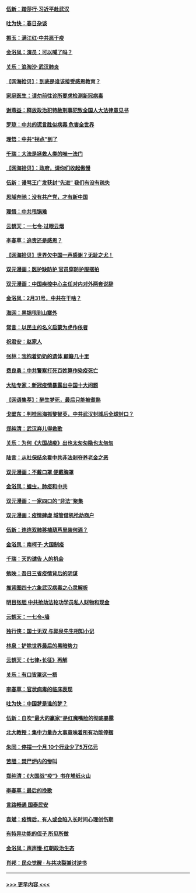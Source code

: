 #### [伍新：踏莎行‧习近平赴武汉](../pages/nsc993/n11935157.md?t=03122002) 
#### [吐为快：春日杂谈](../pages/nsc993/n11934776.md?t=03122002) 
#### [振玉：满江红‧中共恶于疫](../pages/nsc993/n11934647.md?t=03122002) 
#### [金浴凤：演员：可以喊了吗？](../pages/nsc993/n11934602.md?t=03122002) 
#### [关乐：浪淘沙·武汉肺炎](../pages/nsc993/n11931792.md?t=03122002) 
#### [【网海拾贝】：到底是谁该接受感恩教育？](../pages/nsc993/n11931552.md?t=03122002) 
#### [家庭医生：请勿前往诊所要求检测新冠病毒](../pages/nsc993/n11929190.md?t=03122002) 
#### [谢燕益：释放政治犯特赦刑事犯致全国人大法律意见书](../pages/nsc993/n11928978.md?t=03122002) 
#### [罗琼：中共的谎言胜似病毒 危害全世界](../pages/nsc993/n11922636.md?t=03122002) 
#### [理悟：中共“拐点”到了](../pages/nsc993/n11928496.md?t=03122002) 
#### [千瑞：大法是拯救人类的唯一法门](../pages/nsc993/n11927637.md?t=03122002) 
#### [【网海拾贝】：政府，请你们收起傲慢](../pages/nsc993/n11926932.md?t=03122002) 
#### [伍新：谩骂王广发获封“先进” 我们有没有疏失](../pages/nsc993/n11926101.md?t=03122002) 
#### [思域奔驰：没有共产党，才有新中国](../pages/nsc993/n11926058.md?t=03122002) 
#### [理悟：中共甩锅难](../pages/nsc993/n11925355.md?t=03122002) 
#### [云鹤天：一七令·过眼云烟](../pages/nsc993/n11925284.md?t=03122002) 
#### [李春草：追责还是感恩？](../pages/nsc993/n11925274.md?t=03122002) 
#### [【网海拾贝】世界欠中国一声感谢？无耻之尤！](../pages/nsc993/n11925239.md?t=03122002) 
#### [双元漫画：医护缺防护 官员穿防护服摆拍](../pages/nsc993/n11923899.md?t=03122002) 
#### [双元漫画：中国疾控中心主任对内对外两套说辞](../pages/nsc993/n11921994.md?t=03122002) 
#### [金浴凤：2月31号，中共在干啥？](../pages/nsc993/n11922706.md?t=03122002) 
#### [海网：黑锅甩到山寨外](../pages/nsc993/n11922688.md?t=03122002) 
#### [常言：以民主的名义启蒙为虎作伥者](../pages/nsc993/n11922217.md?t=03122002) 
#### [祝君安：赵家人](../pages/nsc993/n11922209.md?t=03122002) 
#### [张林：我抱着奶奶的遗体 颠簸几十里](../pages/nsc993/n11920945.md?t=03122002) 
#### [费良勇：中共警察打死百姓算作染疫死亡](../pages/nsc993/n11919264.md?t=03122002) 
#### [大陆专家：新冠疫情暴露出中国十大问题](../pages/nsc993/n11919187.md?t=03122002) 
#### [【网语集萃】：醉生梦死，最后只能被煮熟](../pages/nsc993/n11918994.md?t=03122002) 
#### [戈壁东：判桂民海抓黎智英，中共武汉封城后全球封口？](../pages/nsc993/n11917982.md?t=03122002) 
#### [郑纯清：武汉弃儿得救歌](../pages/nsc993/n11917881.md?t=03122002) 
#### [关乐：为何《大国战疫》出也太匆匆隐也太匆匆](../pages/nsc993/n11917792.md?t=03122002) 
#### [陆言：从社保结余看中共非法剥夺养老金之恶](../pages/nsc993/n11917084.md?t=03122002) 
#### [双元漫画：不戴口罩 便戴胸罩](../pages/nsc993/n11916447.md?t=03122002) 
#### [金浴凤：蝗虫，肺疫和中共](../pages/nsc993/n11916904.md?t=03122002) 
#### [双元漫画：一家四口的“非法”聚集](../pages/nsc993/n11916378.md?t=03122002) 
#### [双元漫画：疫情肆虐 城管借机抢劫商户](../pages/nsc993/n11916310.md?t=03122002) 
#### [伍新：连连双肺移植葫芦里装何酒？](../pages/nsc993/n11913667.md?t=03122002) 
#### [金浴凤：南柯子·大国制疫](../pages/nsc993/n11913657.md?t=03122002) 
#### [千瑞：天的谴告  人的机会](../pages/nsc993/n11913309.md?t=03122002) 
#### [勉映：吾日三省疫情背后的阴谋](../pages/nsc993/n11913079.md?t=03122002) 
#### [推背图四十六象武汉病毒之心灵解析](../pages/nsc993/n11911761.md?t=03122002) 
#### [明目张胆 中共抢劫法轮功学员私人财物和现金](../pages/nsc993/n11910262.md?t=03122002) 
#### [云鹤天：一七令▪墙](../pages/nsc993/n11910627.md?t=03122002) 
#### [独行侠：国士无双 与郭泉先生相知小记](../pages/nsc993/n11910613.md?t=03122002) 
#### [林泉：铲除世界最后的黑暗势力](../pages/nsc993/n11909320.md?t=03122002) 
#### [云鹤天：《七律▪长征》再解](../pages/nsc993/n11909327.md?t=03122002) 
#### [关乐：有口皆罩这一捂](../pages/nsc993/n11908393.md?t=03122002) 
#### [李春草：官状病毒的临床表现](../pages/nsc993/n11908339.md?t=03122002) 
#### [吐为快：中国梦是谁的梦？](../pages/nsc993/n11906564.md?t=03122002) 
#### [伍新：自吹“最大的赢家”是红魔嘴脸的彻底暴露](../pages/nsc993/n11906407.md?t=03122002) 
#### [北大教授：集中力量办大事意味着所有功能停摆](../pages/nsc993/n11904800.md?t=03122002) 
#### [朱同：停摆一个月 10个行业少了5万亿元](../pages/nsc993/n11904498.md?t=03122002) 
#### [苦胆：焚尸炉内的惨叫](../pages/nsc993/n11904479.md?t=03122002) 
#### [郑纯清：《大国战“疫”》书在堆纸火山](../pages/nsc993/n11904450.md?t=03122002) 
#### [李春草：最后的挽歌](../pages/nsc993/n11904441.md?t=03122002) 
#### [言路畅通 国泰民安](../pages/nsc993/n11904222.md?t=03122002) 
#### [袁斌：疫情后，有人或会陷入长时间心理创伤期](../pages/nsc993/n11901514.md?t=03122002) 
#### [有特异功能的侄子 所见所做](../pages/nsc993/n11901154.md?t=03122002) 
#### [金浴凤：声声慢‧红朝政治生态](../pages/nsc993/n11899553.md?t=03122002) 
#### [肖邦：民众觉醒 · 与共决裂兼讨逆书](../pages/nsc993/n11898435.md?t=03122002) 

----
#### [ >>> 更早内容 <<< ](../indexes/nsc993-earlier.md)
